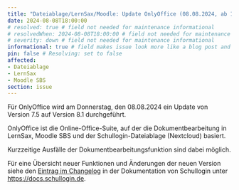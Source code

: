 ```yaml
---
title: "Dateiablage/LernSax/Moodle: Update OnlyOffice (08.08.2024, ab 18:00 Uhr)"
date: 2024-08-08T18:00:00
# resolved: true # field not needed for maintenance informational
# resolvedWhen: 2024-08-08T18:00:00 # field not needed for maintenance informational
# severity: down # field not needed for maintenance informational
informational: true # field makes issue look more like a blog post and removes any references to downtime length
pin: false # Resolving: set to false
affected:
- Dateiablage
- LernSax
- Moodle SBS
section: issue
---
```


Für OnlyOffice wird am Donnerstag, den 08.08.2024 ein Update von Version 7.5 auf Version 8.1 durchgeführt.

OnlyOffice ist die Online-Office-Suite, auf der die Dokumentbearbeitung in LernSax, Moodle SBS und der Schullogin-Dateiablage (Nextcloud) basiert.

Kurzzeitige Ausfälle der Dokumentbearbeitungsfunktion sind dabei möglich.

Für eine Übersicht neuer Funktionen und Änderungen der neuen Version siehe den [Eintrag im Changelog](https://docs.schullogin.de/99-Changelog/2024-Q3/Feature-5048-Update_OnlyOffice_auf_Version_8.1.html) in der Dokumentation von Schullogin unter https://docs.schullogin.de.
